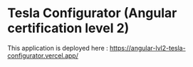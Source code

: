# Tesla Configurator (Angular certification level 2)

This application is deployed here : https://angular-lvl2-tesla-configurator.vercel.app/
